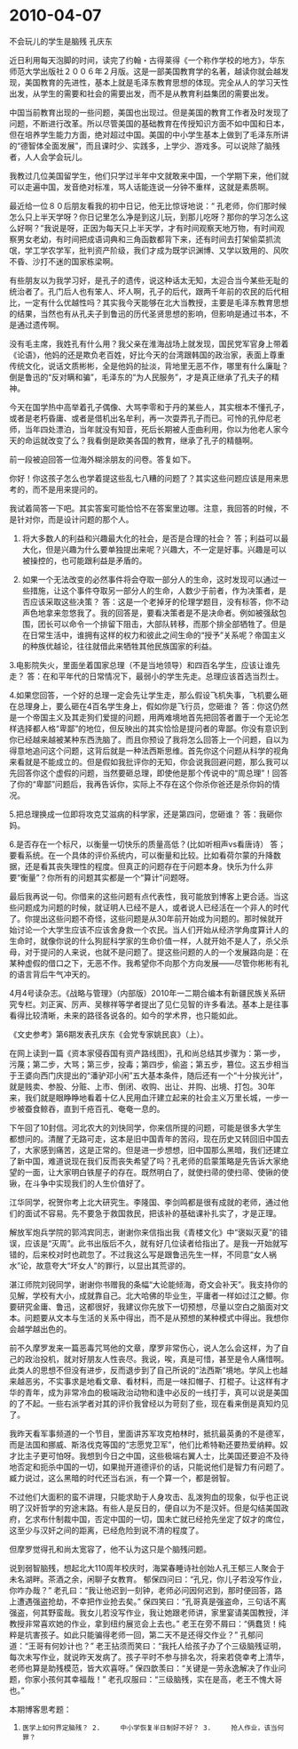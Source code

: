 # 2010-04-07

不会玩儿的学生是脑残  孔庆东

近日利用每天泡脚的时间，读完了约翰・古得莱得《一个称作学校的地方》，华东师范大学出版社２００６年２月版。这是一部美国教育学的名著，越读你就会越发现，美国教育的先进性，基本上就是毛泽东教育思想的体现。完全从人的学习天性出发，从学生的需要和社会的需要出发，而不是从教育利益集团的需要出发。

中国当前教育出现的一些问题，美国也出现过。但是美国的教育工作者及时发现了问题，不断进行改革。所以尽管美国的基础教育在传授知识方面不如中国和日本，但在培养学生能力方面，绝对超过中国。美国的中小学生基本上做到了毛泽东所讲的“德智体全面发展”，而且课时少、实践多，上学少、游戏多。可以说除了脑残者，人人会学会玩儿。

我教过几位美国留学生，他们只学过半年中文就敢来中国，一个学期下来，他们就可以走遍中国，发音绝对标准，骂人话能连说一分钟不重样，这就是素质啊。

最近给一位８０后朋友看我的初中日记，他无比惊讶地说：“ 孔老师，你们那时候怎么只上半天学呀？你日记里怎么净是到这儿玩，到那儿吃呀？那你的学习怎么这么好啊？”我说是呀，正因为每天只上半天学，才有时间观察天地万物，有时间观察男女老幼，有时间把成语词典和三角函数都背下来，还有时间去打架偷菜抓流氓，学工学农学军，批判资产阶级，我们才成为既学识渊博、又学以致用的、风吹不昏、沙打不迷的国家栋梁啊。

有些朋友以为我学习好，是孔子的遗传，说这种话太无知，太迎合当今某些无耻的统治者了。孔门后人也有笨人、坏人啊，孔子的后代，跟两千年前的农民的后代相比，一定有什么优越性吗？其实我今天能够在北大当教授，主要是毛泽东教育思想的结果，当然也有从孔夫子到鲁迅的历代圣贤思想的影响，但影响是通过书本，不是通过遗传啊。

没有毛主席，我姓孔有什么用？我父亲在淮海战场上就发现，国民党军官身上带着《论语》，他妈的还是欺负老百姓，好比今天的台湾跟韩国的政治家，表面上尊重传统文化，说话文质彬彬，全是他妈的扯淡，背地里无恶不作，哪里有什么廉耻？倒是鲁迅的“反对瞒和骗”，毛泽东的“为人民服务”，才是真正继承了孔夫子的精神。

今天在国学热中高举着孔子偶像、大骂李零和于丹的某些人，其实根本不懂孔子，或者是老朽昏庸、或者是借机出名牟利，再一次耍弄孔子而已。可怜的孔仲尼老师，当年四处漂泊，当年就没有知音，死后长期被人歪曲利用，你以为他老人家今天的命运就改变了么？我看倒是欧美各国的教育，继承了孔子的精髓啊。

前一段被迫回答一位海外糊涂朋友的问卷。答复如下。

你好！你这孩子怎么也学着提这些乱七八糟的问题了？其实这些问题应该是用来思考的，而不是用来提问的。

我试着简答一下吧。其实答案可能恰恰不在答案里边哪。注意，我回答的时候，不是针对你，而是设计问题的那个人。

1. 将大多数人的利益和兴趣最大化的社会，是否是合理的社会？ 答；利益可以最大化，但是兴趣为什么要单独提出来呢？兴趣大，不一定是好事。兴趣是可以被操控的，也可能跟利益是矛盾的。

2. 如果一个无法改变的必然事件将会夺取一部分人的生命，这时发现可以通过一些措施，让这个事件夺取另一部分人的生命，人数少于前者，作为决策者，是否应该采取这些决策？ 答：这是一个老掉牙的伦理学题目，没有标答，你不动声色地拿来忽悠我了。我的回答是，要看决策者是不是决命者。例如被强敌包围，团长可以命令一个排留下阻击，大部队转移，而那个排全部牺牲了。但是在日常生活中，谁拥有这样的权力和彼此之间生命的“授予”关系呢？帝国主义的种族优越论，往往就借此来牺牲其他民族国家的利益。

3.电影院失火，里面坐着国家总理（不是当地领导）和四百名学生，应该让谁先走？ 答：在和平年代的日常情况下，最弱小的学生先走。总理应该首选当烈士。

4.如果您回答，一个好的总理一定会先让学生走，那么假设飞机失事，飞机要么砸在总理身上，要么砸在4百名学生身上，假如你是飞行员，您砸谁？ 答：你这仍然是一个帝国主义及其走狗们爱提的问题，用两难境地首先把回答者置于一个无论怎样选择都人格“卑鄙”的地位，但反映出的其实恰恰是提问者的卑鄙。你没有意识到你已经越来越被某种东西洗脑了。而且你预设了我将怎么回答上一个问题，自以为得意地追问这个问题，这背后就是一种法西斯思维。首先你这个问题从科学的视角来看就是不能成立的。但是假如我批评你的无知，你会说我回避问题，那么我可以先回答你这个虚假的问题，当然要砸总理，即使他是那个传说中的“周总理”！回答了你的“卑鄙”问题后，我再告诉你，实际上不存在这个你杀你爸还是杀你妈的情况。

5.把总理换成一位即将攻克艾滋病的科学家，还是第四问，您砸谁？ 答：我砸你妈。

6.是否存在一个标尺，以衡量一切快乐的质量高低？(比如听相声vs看唐诗） 答；要看系统。在一个具体的评价系统内，可以衡量和比较。比如看荷尔蒙的升降数据，还是看其丧失理性的程度。但真正的问题存在于问题本身。快乐为什么非要“衡量”？你所有的问题其实都是一个“算计”问题呀。

最后我再说一句。你借来的这些问题有点代表性，我可能放到博客上更合适。当这些问题成为问题的时候，就证明人已经不是人，或者说人已经活在一个非人的时代了。你提出这些问题不奇怪，这些问题是从30年前开始成为问题的。那时候就开始讨论一个大学生应该不应该舍身救一个农民。当人们开始从经济学角度算计人的生命时，就像你说的什么狗屁科学家的生命价值一样，人就开始不是人了，杀父杀母，对于提问的人来说，也就不是问题了。提这些问题的人的一个发展路向是：在某种虚假的借口之下，无恶不作。我希望你不向那个方向发展――尽管你彬彬有礼的语言背后牛气冲天的。

4月4号读杂志。《战略与管理》（内部版）2010年一二期合编本有新疆民族关系研究专栏。刘正寅、厉声、吴稼祥等学者提出了见仁见智的许多看法。基本上是往事看得比较清晰，未来的路径各说各的。如今的学术界，也只能如此。

《文史参考》第6期发表孔庆东《会党专家姚民哀》（上）。

在网上读到一篇《资本家侵吞国有资产路线图》，孔和尚总结其步骤为：第一步，污蔑；第二步，大骂；第三步，投毒；第四步，偷盗；第五步，篡位。这五步相当于王婆向西门庆提出的“潘驴邓小闲”五大基本条件，随后还有一个“十分挨光计”，就是贱卖、参股、分赃、上市、倒闭、收购、出让、并购、出境、打包。30年来，我们就是眼睁睁地看着十亿人民用血汗建立起来的社会主义万里长城，一步一步被蚕食鲸吞，直到千疮百孔、奄奄一息的。

下午回了10封信。河北农大的刘快同学，你来信所提的问题，可能是很多大学生都想问的。清醒了无路可走，这本是旧中国青年的苦闷，现在历史又转回旧中国去了，大家感到痛苦，这是正常的。但是进一步想想，旧中国那么黑暗，我们还建立了新中国，难道说现在我们反而丧失希望了吗？孔老师的启蒙策略是先告诉大家绝望的一面，让大家明白铁屋子的存在。既然明白了，就使扫帚的使扫帚、使锹的使锹，在斗争中实现我们的人生价值好了。

江华同学，祝贺你考上北大研究生。李隆国、李剑鸣都是很有成就的老师，通过他们的面试不容易。先不要急于救国救民，把该补的基础课补扎实了，才是正理。

解放军炮兵学院的郭鸿宾同志，谢谢你来信指出我《青楼文化》中“褒姒灭夏”的错误，应该是“灭周”。此书出版后不久，就有好几位读者给指出了。是我一开始就写错的，后来校对时也疏忽了。不过我这么写是跟鲁迅先生一样，不同意“女人祸水”论，故意夸大“坏女人”的罪行，以显出其荒谬的。

湛江师院刘锐同学，谢谢你书赠我的条幅“大论能倾海，奇文会补天”。我支持你的见解，学校有大小，成就靠自己。北大哈佛的毕业生，平庸者一样如过江之鲫。你要研究金庸、鲁迅，这都很好，我建议你先放下一切预想，尽量以空白之脑面对文本。问题要从文本与生活的关系中得出，而不是从预想的某种模式中得出。我想你会越学越出色的。

前不久摩罗发来一篇恶毒咒骂他的文章，摩罗非常伤心，说人怎么会这样，为了自己的政治投机，就对好朋友人性丧尽。我说，唉，真是可惜，甚至是令人痛惜啊。此类人的思想不但没有进步，反而退步到了自己所说的“法西斯”境地。学风上也越来越恶劣，不实事求是地看文章、看材料，而是一味扣帽子、打棍子。让这样有才华的青年，成为非常冷血的极端政治动物和逢中必反的一线打手，真可以说是美国的了不起。一些右派学者对其的评价我曾经以为苛刻了些，现在看来倒是真知灼见了。

我昨天看军事频道的一个节目，里面讲苏军攻克柏林时，抵抗最英勇的不是德军，而是法国和挪威、斯洛伐克等国的“志愿党卫军”，他们比希特勒还要热爱纳粹。奴才比主子更可怕呀。我想到今日之中国，这些极端右翼人士，比美国还要迫不及待地否定和扼杀中国的一切，如果抛开道德评价的话，只能说他们是智力有问题了。臧力说过，这么黑暗的时代还当右派，有一个算一个，都是弱智。

不过他们大面积的蛮不讲理，只能求助于人身攻击、乱泼狗血的现象，似乎也正说明了汉奸哲学的穷途末路。有些人是反日的，便自以为不是汉奸。但是勾结美国政府，乞求布什制裁中国，否定中国的一切，国未亡就已经抢先坐定了奴才的席位，这至少与汉奸之间的距离，已经危险到说不清的程度了。

但摩罗觉得孔和尚太宽容了，他不认为这只是个脑残问题。

说到弱智脑残，想起北大110周年校庆时，海棠春睡诗社创始人孔王郁三人聚会于未名湖畔。茶酒之余，闲聊子女教育。 郁保四问曰：“孔兄，你儿子若没写作业，你咋办哉？” 老孔曰：“我让他迟到一刻钟，老师必问因何迟到，那时便回答，路上遭遇强盗抢劫，不幸把作业抢去矣。” 保四笑曰：“孔哥真是强盗命，三句话不离强盗，何其野蛮哉。我女儿若没写作业，我让她跟老师讲，家里宴请美国教授，洋教授非常喜欢她的作业，拿到纽约展览会上去也。” 老王在旁不屑曰：“俩蠢货！纯粹是坑害孩子。如此只能骗得老师一回，第二天不是还得交作业？” 孔郁问道：“王哥有何妙计也？” 老王拈须而笑曰：“我托人给孩子办了个三级脑残证明，每次未写作业，就说昨天发病了。孩子平时不参与排名次，将来若侥幸考上清华，老师也算是助残模范，皆大欢喜呀。” 保四歆羡曰：“关键是一劳永逸解决了作业问题，你家小孩何其幸福哉！” 老孔叹服曰：“三级脑残，实在是高，老王不愧大哥也。”

本期博客思考题：

1.     医学上如何界定脑残？ 2.     中小学恢复半日制好不好？ 3.     抢人作业，该当何罪？

